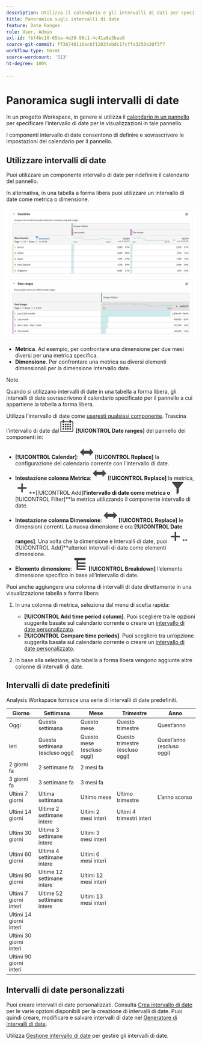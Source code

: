 ```yaml
---
description: Utilizza il calendario e gli intervalli di dati per specificarli in Analysis Workspace.
title: Panoramica sugli intervalli di date
feature: Date Ranges
role: User, Admin
exl-id: fbf4bc18-65ba-4e39-96c1-4c41a8e3baa9
source-git-commit: ff38740116ac6f12033ebdc17cffa3250a30f3f7
workflow-type: tm+mt
source-wordcount: '513'
ht-degree: 100%

---
```



# Panoramica sugli intervalli di date

In un progetto Workspace, in genere si utilizza il [calendario in un pannello](/help/analyze/analysis-workspace/c-panels/panels.md#calendar) per specificare l’intervallo di date per le visualizzazioni in tale pannello.

I componenti intervallo di date consentono di definire e sovrascrivere le impostazioni del calendario per il pannello.


## Utilizzare intervalli di date

Puoi utilizzare un componente intervallo di date per ridefinire il calendario del pannello.

In alternativa, in una tabella a forma libera puoi utilizzare un intervallo di date come metrica o dimensione.

![Utilizzo di intervalli di date](assets/date-ranges-usage.png)

- **Metrica**. Ad esempio, per confrontare una dimensione per due mesi diversi per una metrica specifica.
- **Dimensione**. Per confrontare una metrica su diversi elementi dimensionali per la dimensione Intervallo date.

>[!NOTE]
>
>Quando si utilizzano intervalli di date in una tabella a forma libera, gli intervalli di date sovrascrivono il calendario specificato per il pannello a cui appartiene la tabella a forma libera.
>

Utilizza l’intervallo di date come [useresti qualsiasi componente](/help/analyze/analysis-workspace/components/analysis-workspace-components.md#analysis-workspace-components). Trascina l’intervallo di date dal ![Calendario](/help/assets/icons/Calendar.svg) **[!UICONTROL Date ranges]** del pannello dei componenti in:

- **[!UICONTROL Calendar]**: ![scambia](/help/assets/icons/Switch.svg) **[!UICONTROL Replace]** la configurazione del calendario corrente con l’intervallo di date.
- **Intestazione colonna Metrica**: ![sostituisci](/help/assets/icons/Switch.svg) **[!UICONTROL Replace]** la metrica, ![aggiungi ](/help/assets/icons/Add.svg)**[!UICONTROL Add]**l’intervallo di date come metrica o ![filtra](/help/assets/icons/Filter.svg)**[!UICONTROL Filter]**la metrica utilizzando il componente intervallo di date.
- **Intestazione colonna Dimensione**: ![sostituisci](/help/assets/icons/Switch.svg) **[!UICONTROL Replace]** le dimensioni correnti. La nuova dimensione è ora **[!UICONTROL Date ranges]**. Una volta che la dimensione è Intervalli di date, puoi ![aggiungere ](/help/assets/icons/Add.svg)**[!UICONTROL Add]**ulteriori intervalli di date come elementi dimensione.
- **Elemento dimensione**: ![raggruppa](/help/assets/icons/Breakdown.svg) **[!UICONTROL Breakdown]** l’elemento dimensione specifico in base all’intervallo di date.

Puoi anche aggiungere una colonna di intervalli di date direttamente in una visualizzazione tabella a forma libera:

1. In una colonna di metrica, seleziona dal menu di scelta rapida:

   - **[!UICONTROL Add time period column]**. Puoi scegliere tra le opzioni suggerite basate sul calendario corrente o creare un [intervallo di date personalizzato](#custom-date-ranges).
   - **[!UICONTROL Compare time periods]**. Puoi scegliere tra un’opzione suggerita basata sul calendario corrente o creare un [intervallo di date personalizzato](#custom-date-ranges).

1. In base alla selezione, alla tabella a forma libera vengono aggiunte altre colonne di intervalli di date.

## Intervalli di date predefiniti

Analysis Workspace fornisce una serie di intervalli di date predefiniti.


| Giorno | Settimana | Mese | Trimestre | Anno |
|---|---|---|---|---|
| Oggi | Questa settimana | Questo mese | Questo trimestre | Quest’anno |
| Ieri | Questa settimana (escluso oggi) | Questo mese (escluso oggi) | Questo trimestre (escluso oggi) | Quest’anno (escluso oggi) |
| 2 giorni fa | 2 settimane fa | 2 mesi fa |   |  |
| 3 giorni fa | 3 settimane fa | 3 mesi fa |  | |
| Ultimi 7 giorni | Ultima settimana | Ultimo mese | Ultimo trimestre | L’anno scorso |
| Ultimi 14 giorni | Ultime 2 settimane intere | Ultimi 2 mesi interi | Ultimi 4 trimestri interi | |
| Ultimi 30 giorni | Ultime 3 settimane intere | Ultimi 3 mesi interi | | |
| Ultimi 60 giorni | Ultime 4 settimane intere | Ultimi 6 mesi interi | | |
| Ultimi 90 giorni | Ultime 12 settimane intere | Ultimi 12 mesi interi | | |
| Ultimi 7 giorni interi | Ultime 52 settimane intere | Ultimi 13 mesi interi | | |
| Ultimi 14 giorni interi | | | | |
| Ultimi 30 giorni interi | | | | |
| Ultimi 90 giorni interi | | | | |

<table style="table-layout:fixed">

## Intervalli di date personalizzati

Puoi creare intervalli di date personalizzati. Consulta [Crea intervallo di date](create.md) per le varie opzioni disponibili per la creazione di intervalli di date. Puoi quindi creare, modificare e salvare intervalli di date nel [Generatore di intervalli di date](create.md#date-range-builder).

Utilizza [Gestione intervallo di date](manage.md) per gestire gli intervalli di date.



<!--
# Calendar and date ranges overview {#date-range}

>[!CONTEXTUALHELP]
>id="components_dateranges_endtime"
>title="End time"
>abstract="End times always include 59 seconds."



In the calendar, you can specify dates and date ranges, or select a preset.


>[!BEGINSHADEBOX]

See ![VideoCheckedOut](/help/assets/icons/VideoCheckedOut.svg) [Calendar and date ranges overview](https://video.tv.adobe.com/v/23973?quality=12&learn=on){target="_blank"} for a demo video.

>[!ENDSHADEBOX]


Calendar selections apply at the panel level, but you have the option to apply them to all panels. When you click a date range in Workspace, the interface displays the current calendar month and the previous calendar month. You can adjust these two calendars by clicking the right and left arrows in each respective upper corner.

![Calendar](assets/aw_calendar2.png){width="60%"} 

## Select and apply date ranges {#select-apply}

The first click on a calendar starts a date range selection. The second click completes a date range selection, which becomes highlighted. If the `Shift` key is held down (or right-click is used), it appends to the currently selected range.

You can also drag dates (and time dimensions) into a Workspace project. You can select specific days, weeks, months, years, or a rolling date.

[Using Date Ranges and Calendar in Analysis Workspace](https://experienceleague.adobe.com/docs/analytics-learn/tutorials/analysis-workspace/calendar-and-date-ranges/using-dates-in-analysis-workspace.html) (4:07)

| Setting | Description |
|--- |--- |
|Selected Days|Selected days/weeks/months/years.|
|Make date range components relative to panel calendar| If disabled, any date range components used within a table, visualization, or panel drop zone override the panel calendar. <p>If enabled, any date range components used within a table, visualization, or panel drop zone are in relation to the panel date range. For example, if the panel date range is set to November 1 through November 30, and a Last Week date range component is used in a freeform table, the information in the freeform table refers to the last week in October. |
|Use rolling dates| Rolling dates allow you to generate a dynamic report that looks forward or backward for a set period of time based on when you ran the report. For example, if you want to report on all Orders placed "Last Month" (based on the Created Date field) and ran that report in December, you'd see orders placed in November. If you ran that same report in January, you'd see orders placed in December.<ul><li>**[!UICONTROL Date Preview]**: Indicates what time period the rolling calendar encompasses.</li><li>**[!UICONTROL Start]**: You can choose among current day, current week, current month, current quarter, current year.</li><li>**[!UICONTROL End]**: You can choose among current day, current week, current month, current quarter, current year.</li></ul>To view an example, see [Custom date ranges](/help/analyze/analysis-workspace/components/calendar-date-ranges/custom-date-ranges.md). <br>Selected by default.|
|Date Range|Lets you pick a preset date range. Last 30 days is the default. **[!UICONTROL This week/month/quarter/year (excluding today)]** lets you choose from date ranges that do not include partial-day data from today.|
|Apply to All Panels|Lets you not only change the selected date range for the current panel, but also for all other panels within the project.|
|Apply|Applies the date range to this panel only.|

## About relative panel date ranges {#relative-panel-dates}

If you're working in Workspace, you can make the date range components relative to the panel calendar. 
Three common use cases where you'll see relative panel dates take effect are Combo charts, Key metrics summary, and Freeform table date ranges.

To use relative panel date ranges

1. Select the **Workspace** tab.
1. Select **Blank project**.
1. Add dimensions, metrics, and segments from the left rail. 
1. Click the panel date range field to toggle the relative panel date range setting.
1. Select **Make date range components relative to panel calendar**.
    * Select the option to make the date range components relative to the panel calendar.
        If relative dates are selected, then rolling dates will be based on the start date of the panel calendar and not today's date.
    * If this option isn't selected, then rolling dates will be based on today's date.

    ![relative panel dates](assets/relative-date-selected.png){width="60%"} 

1. Click **Apply**.
    The relative dates are shown in the upper-right.

    ![relative dates in freeform ](assets/relative-date-range1.png)

## Guidelines for relative panel date ranges {#guidelines}

Keep in mind the following guidelines when using relative panel date ranges.

### Formulas and relative date ranges {#formula-relative-dates}

If you have relative dates selected, all date formulas will use the panel's start date as the starting point.

### Custom calendars and relative date ranges {#custom-calendar-formulas}

When you use a week-based custom calendar and you add months or years, the formula calculates the offset of the day in the given period. The actual date may be different because of the offset. The formula chooses the day landing in the same place in the custom calendar. For example, the third Friday of the third week in a custom calendar.

### About segments that use rolling dates and relative panel date ranges {#segments-relative-dates}

If you build a segment or use a segment with a rolling date, for example, the Last 7 Days or the Last 2 Weeks, and you click on the segment preview, it will start the rolling date from *Today* instead of the panel start date. As a result the preview for the segment will not match when you actually use the segment in the table. The preview is impacted, not the segment itself. 

## Guidelines for panel date ranges and previews {#guidelines-panel-dates}

* Starting with the February release, component and data previews will be based on the panel date range and not the last 90 days. 
* All components listed in the left rail will be available based on the panel date range. 
* All date previews in the segment and calculated metric builders will be based on the panel date range (unless accessed from the component managers, which do not have an associated panel, they will still be based on the last 90 days). 
* Any data previews will display data or components based on the panel date range.

-->
